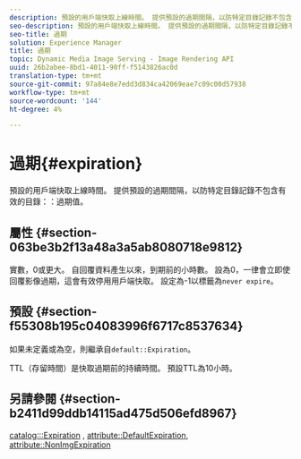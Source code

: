 ```yaml
---
description: 預設的用戶端快取上線時間。 提供預設的過期間隔，以防特定目錄記錄不包含有效的目錄過期值。
seo-description: 預設的用戶端快取上線時間。 提供預設的過期間隔，以防特定目錄記錄不包含有效的目錄過期值。
seo-title: 過期
solution: Experience Manager
title: 過期
topic: Dynamic Media Image Serving - Image Rendering API
uuid: 26b2abee-8bd1-4011-90ff-f5143826ac0d
translation-type: tm+mt
source-git-commit: 97a84e8e7edd3d834ca42069eae7c09c00d57938
workflow-type: tm+mt
source-wordcount: '144'
ht-degree: 4%

---
```



# 過期{#expiration}

預設的用戶端快取上線時間。 提供預設的過期間隔，以防特定目錄記錄不包含有效的目錄：：過期值。

## 屬性 {#section-063be3b2f13a48a3a5ab8080718e9812}

實數，0或更大。 自回覆資料產生以來，到期前的小時數。 設為0，一律會立即使回覆影像過期，這會有效停用用戶端快取。 設定為-1以標籤為`never expire`。

## 預設 {#section-f55308b195c04083996f6717c8537634}

如果未定義或為空，則繼承自`default::Expiration`。

TTL（存留時間）是快取過期前的持續時間。 預設TTL為10小時。

## 另請參閱 {#section-b2411d99ddb14115ad475d506efd8967}

[catalog:::Expiration](../../../../../is-api/image-catalog/image-serving-api-ref/c-image-catalog-reference/c-image-svg-data-reference/c-image-data-reference/r-expiration-cat.md#reference-a7afd668ecbb4d2da65d86259aa6a28a) ,  [attribute::DefaultExpiration](../../../../../is-api/image-catalog/image-serving-api-ref/c-image-catalog-reference/c-attributes-reference/r-defaultexpiration.md#reference-0526166fab654fceb243b75d1ea4f0cf),  [attribute::NonImgExpiration](../../../../../is-api/image-catalog/image-serving-api-ref/c-image-catalog-reference/c-attributes-reference/r-nonimgexpiration.md#reference-a8066cd0d24b4ea98100ade4821f1f9d)
